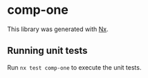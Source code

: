 # comp-one

This library was generated with [Nx](https://nx.dev).

## Running unit tests

Run `nx test comp-one` to execute the unit tests.
